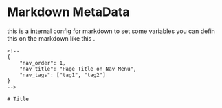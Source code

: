 # Markdown MetaData

this is a internal config for markdown to set some variables you can defin this on the markdown like this .

```
<!--
{
    "nav_order": 1,
    "nav_title": "Page Title on Nav Menu",
    "nav_tags": ["tag1", "tag2"]
}
-->

# Title
```
